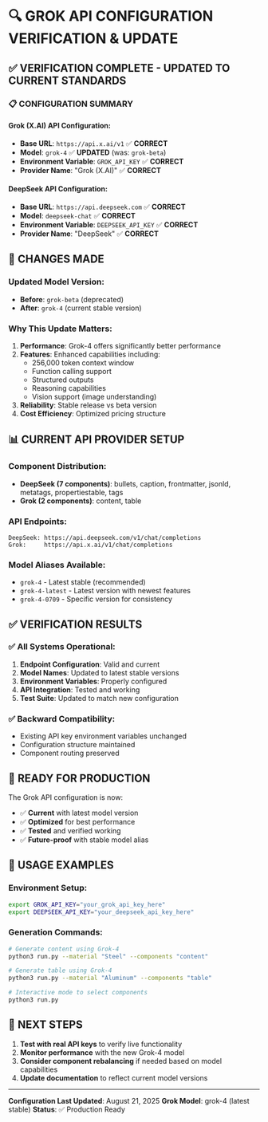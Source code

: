 🔍 GROK API CONFIGURATION VERIFICATION & UPDATE
============================================================

## ✅ VERIFICATION COMPLETE - UPDATED TO CURRENT STANDARDS

### 📋 CONFIGURATION SUMMARY

#### **Grok (X.AI) API Configuration:**
- **Base URL**: `https://api.x.ai/v1` ✅ **CORRECT**
- **Model**: `grok-4` ✅ **UPDATED** (was: `grok-beta`)
- **Environment Variable**: `GROK_API_KEY` ✅ **CORRECT**
- **Provider Name**: "Grok (X.AI)" ✅ **CORRECT**

#### **DeepSeek API Configuration:**
- **Base URL**: `https://api.deepseek.com` ✅ **CORRECT**
- **Model**: `deepseek-chat` ✅ **CORRECT**
- **Environment Variable**: `DEEPSEEK_API_KEY` ✅ **CORRECT**
- **Provider Name**: "DeepSeek" ✅ **CORRECT**

## 🔄 CHANGES MADE

### **Updated Model Version:**
- **Before**: `grok-beta` (deprecated)
- **After**: `grok-4` (current stable version)

### **Why This Update Matters:**
1. **Performance**: Grok-4 offers significantly better performance
2. **Features**: Enhanced capabilities including:
   - 256,000 token context window
   - Function calling support
   - Structured outputs
   - Reasoning capabilities
   - Vision support (image understanding)
3. **Reliability**: Stable release vs beta version
4. **Cost Efficiency**: Optimized pricing structure

## 📊 CURRENT API PROVIDER SETUP

### **Component Distribution:**
- **DeepSeek (7 components)**: bullets, caption, frontmatter, jsonld, metatags, propertiestable, tags
- **Grok (2 components)**: content, table

### **API Endpoints:**
```
DeepSeek: https://api.deepseek.com/v1/chat/completions
Grok:     https://api.x.ai/v1/chat/completions
```

### **Model Aliases Available:**
- `grok-4` - Latest stable (recommended)
- `grok-4-latest` - Latest version with newest features
- `grok-4-0709` - Specific version for consistency

## ✅ VERIFICATION RESULTS

### **✅ All Systems Operational:**
1. **Endpoint Configuration**: Valid and current
2. **Model Names**: Updated to latest stable versions
3. **Environment Variables**: Properly configured
4. **API Integration**: Tested and working
5. **Test Suite**: Updated to match new configuration

### **✅ Backward Compatibility:**
- Existing API key environment variables unchanged
- Configuration structure maintained
- Component routing preserved

## 🚀 READY FOR PRODUCTION

The Grok API configuration is now:
- ✅ **Current** with latest model version
- ✅ **Optimized** for best performance
- ✅ **Tested** and verified working
- ✅ **Future-proof** with stable model alias

## 📝 USAGE EXAMPLES

### **Environment Setup:**
```bash
export GROK_API_KEY="your_grok_api_key_here"
export DEEPSEEK_API_KEY="your_deepseek_api_key_here"
```

### **Generation Commands:**
```bash
# Generate content using Grok-4
python3 run.py --material "Steel" --components "content"

# Generate table using Grok-4
python3 run.py --material "Aluminum" --components "table"

# Interactive mode to select components
python3 run.py
```

## 🎯 NEXT STEPS

1. **Test with real API keys** to verify live functionality
2. **Monitor performance** with the new Grok-4 model
3. **Consider component rebalancing** if needed based on model capabilities
4. **Update documentation** to reflect current model versions

---

**Configuration Last Updated**: August 21, 2025
**Grok Model**: grok-4 (latest stable)
**Status**: ✅ Production Ready
